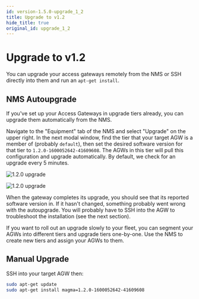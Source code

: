 ```yaml
---
id: version-1.5.0-upgrade_1_2
title: Upgrade to v1.2
hide_title: true
original_id: upgrade_1_2
---
```


# Upgrade to v1.2

You can upgrade your access gateways remotely from the NMS or SSH directly
into them and run an `apt-get install`.

## NMS Autoupgrade

If you've set up your Access Gateways in upgrade tiers already, you can upgrade
them automatically from the NMS.

Navigate to the "Equipment" tab of the NMS and select "Upgrade" on the upper
right. In the next modal window, find the tier that your target AGW is a
member of (probably `default`), then set the desired software version for that
tier to `1.2.0-1600052642-41609608`.
The AGWs in this tier will pull this configuration and upgrade automatically.
By default, we check for an upgrade every 5 minutes.

![1.2.0 upgrade](assets/agw_120_1.png)

![1.2.0 upgrade](assets/agw_120_2.png)

When the gateway completes its upgrade, you should see that its reported
software version in. If it hasn't changed, something probably went wrong with
the autoupgrade. You will probably have to SSH into the AGW to troubleshoot
the installation (see the next section).

If you want to roll out an upgrade slowly to your fleet, you can segment your
AGWs into different tiers and upgrade tiers one-by-one. Use the NMS to create
new tiers and assign your AGWs to them.

## Manual Upgrade

SSH into your target AGW then:

```bash
sudo apt-get update
sudo apt-get install magma=1.2.0-1600052642-41609608
```
